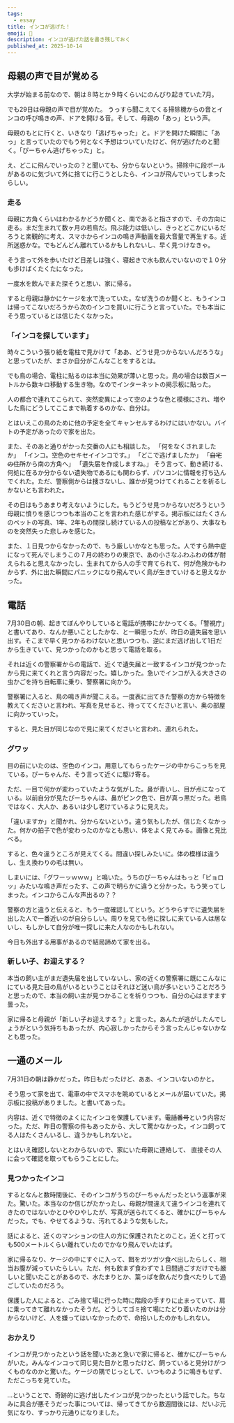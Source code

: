 ```yaml
---
tags:
  - essay
title: インコが逃げた！
emoji: 🦜
description: インコが逃げた話を書き残しておく
published_at: 2025-10-14
---
```

## 母親の声で目が覚める
大学が始まる前なので、朝は８時とか９時くらいにのんびり起きていた7月。

でも29日は母親の声で目が覚めた。
うっすら聞こえてくる掃除機からの音とインコの呼び鳴きの声、ドアを開ける音。そして、母親の「あっ」という声。

母親のもとに行くと、いきなり「逃げちゃった」と。ドアを開けた瞬間に「あっ」と言っていたのでもう何となく予想はついていたけど、何が逃げたのと聞く。「ぴーちゃん逃げちゃった」と。

え、どこに飛んでいったの？と聞いても、分からないという。掃除中に段ボールがあるのに気づいて外に捨てに行こうとしたら、インコが飛んでいってしまったらしい。
### 走る
母親に方角くらいはわかるかどうか聞くと、南であると指さすので、その方向に走る。まだ生まれて数ヶ月の若鳥だ。飛ぶ能力は低いし、きっとどこかにいるだろうと楽観的に考え、スマホからインコの鳴き声動画を最大音量で再生する。近所迷惑かな。でもどんどん離れているかもしれないし、早く見つけなきゃ。

そう言って外を歩いたけど日差しは強く、寝起きで水も飲んでいないので１０分も歩けばくたくたになった。

一度水を飲んでまた探そうと思い、家に帰る。

すると母親は静かにケージを水で洗っていた。なぜ洗うのか聞くと、もうインコは帰ってこないだろうから次のインコを買いに行こうと言っていた。でも本当にそう思っているとは信じたくなかった。
### 「インコを探しています」
時々こういう張り紙を電柱で見かけて「ああ、どうせ見つからないんだろうな」と思っていたが、まさか自分がこんなことをするとは。

でも鳥の場合、電柱に貼るのは本当に効果が薄いと思った。鳥の場合は数百メートルから数キロ移動する生き物。なのでインターネットの掲示板に貼った。

人の都合で連れてこられて、突然変異によって空のような色と模様にされ、増やした鳥にどうしてここまで執着するのかな、自分は。

とはいえこの鳥のために他の予定を全てキャンセルするわけにはいかない。バイトの予定があったので家を出た。

また、そのあと通りがかった交番の人にも相談した。
「何をなくされましたか」
「インコ。空色のセキセイインコです。」
「どこで逃げましたか」
「~~自宅の住所~~から南の方角へ」
「遺失届を作成しますね。」
そう言って、動き続ける、何処に在るか分からない遺失物であるにも関わらず、パソコンに情報を打ち込んでくれた。ただ、警察側からは捜さないし、誰かが見つけてくれることを祈るしかないとも言われた。

その日はもうあまり考えないようにした。もうどうせ見つからないだろうという母親に憤りを感じつつも本当のことを言われた感じがする。掲示板にはたくさんのペットの写真、1年、2年もの間探し続けている人の投稿などがあり、大事なものを突然失った悲しみを感じた。

また、１日見つからなかったので、もう厳しいかなとも思った。人ですら熱中症になって死んでしまうこの７月の終わりの東京で、あの小さなふわふわの体が耐えられると思えなかったし、生まれてから人の手で育てられて、何が危険かもわからず、外に出た瞬間にパニックになり飛んでいく鳥が生きていけると思えなかった。

## 電話
7月30日の朝、起きてぼんやりしていると電話が携帯にかかってくる。「警視庁」と書いてあり、なんか悪いことしたかな、と一瞬思ったが、昨日の遺失届を思い出す。そこまで早く見つかるわけないと思いつつも、逆にまだ逃げ出して1日だから生きていて、見つかったのかもと思って電話を取る。

それは近くの警察署からの電話で、近くで遺失届と一致するインコが見つかったから見に来てくれと言う内容だった。嬉しかった。急いでインコが入る大きさの虫かごを持ち自転車に乗り、警察署に向かう。

警察署に入ると、鳥の鳴き声が聞こえる。一度表に出てきた警察の方から特徴を教えてくださいと言われ、写真を見せると、待っててくださいと言い、奥の部屋に向かっていった。

すると、見た目が同じなので見に来てくださいと言われ、連れられた。
### グワッ
目の前にいたのは、空色のインコ。用意してもらったケージの中からこっちを見ている。ぴーちゃんだ、そう言って近くに駆け寄る。

ただ、一目で何かが変わっていたような気がした。鼻が青いし、目が点になっている。以前自分が見たぴーちゃんは、鼻がピンク色で、目が真っ黒だった。若鳥ではなく、大人か、あるいは少し老けているように見えた。

「違いますか」と聞かれ、分からないという。違う気もしたが、信じたくなかった。何かの拍子で色が変わったのかなとも思い、体をよく見てみる。画像と見比べる。

すると、色々違うところが見えてくる。間違い探しみたいに。体の模様は違うし、生え換わりの毛は無い。

しまいには、「グワーッｗｗｗ」と鳴いた。うちのぴーちゃんはもっと「ピョロッ」みたいな鳴き声だったす、この声で明らかに違うと分かった。もう笑ってしまった。インコからこんな声出るの？？

警察の方と違うと伝えると、もう一度確認してという。どうやらすでに遺失届を出した人で一番近いのが自分らしい。周りを見ても他に探しに来ている人は居ないし、もしかして自分が唯一探しに来た人なのかもしれない。

今日も外出する用事があるので結局諦めて家を出る。

### 新しい子、お迎えする？

本当の飼い主がまだ遺失届を出していないし、家の近くの警察署に既にこんなににている見た目の鳥がいるということはそれほど迷い鳥が多いということだろうと思ったので、本当の飼い主が見つかることを祈りつつも、自分の心はますます曇った。

家に帰ると母親が「新しい子お迎えする？」と言った。あんたが逃がしたんでしょうがという気持ちもあったが、内心寂しかったからそう言ったんじゃないかなとも思った。


## 一通のメール
7月31日の朝は静かだった。昨日もだったけど、ああ、インコいないのかと。

そう思って家を出て、電車の中でスマホを眺めているとメールが届いていた。掲示板に投稿がありました。と書いてあった。

内容は、近くで特徴のよくにたインコを保護しています。~~電話番号~~という内容だった。ただ、昨日の警察の件もあったから、大して驚かなかった。インコ飼ってる人はたくさんいるし、違うかもしれないと。

とはいえ確認しないとわからないので、家にいた母親に連絡して、
直接その人に会って確認を取ってもらうことにした。
### 見つかったインコ
するとなんと数時間後に、そのインコがうちのぴーちゃんだったという返事が来た。驚いた。本当なのか信じがたかったし、母親が間違えて違うインコを連れてきたのではないかとひやひやしたが、写真が送られてくると、確かにぴーちゃんだった。でも、やせてるような、汚れてるような気もした。

話によると、近くのマンションの住人の方に保護されたとのこと。近くと打っても500メートルくらい離れていたのでかなり飛んでいたはず。

家に帰るなり、ケージの中にすぐに入って、餌をガツガツ食べ出したらしく、相当お腹が減っていたらしい。ただ、何も飲まず食わずで１日間過ごすだけでも厳しいと聞いたことがあるので、水たまりとか、葉っぱを飲んだり食べたりして過ごしていたのだろう。

保護した人によると、ごみ捨て場に行った時に階段の手すりに止まっていて、肩に乗ってきて離れなかったそうだ。どうしてゴミ捨て場にたどり着いたのかは分からないけど、人を嫌ってはいなかったので、命拾いしたのかもしれない。

### おかえり
インコが見つかったという話を聞いたあと急いで家に帰ると、確かにぴーちゃんがいた。みんなインコって同じ見た目かと思ったけど、飼っていると見分けがつくものなのかと驚いた。ケージの隅でじっとして、いつものように鳴きもせず、ただこっちを見ていた。

...ということで、奇跡的に逃げ出したインコが見つかったという話でした。ちなみに具合が悪そうだった事については、帰ってきてから数週間後には、だいぶ元気になり、すっかり元通りになりました。

